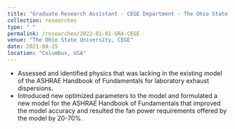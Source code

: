 ```yaml
---
title: "Graduate Research Assistant - CEGE Department - The Ohio State University - Spring 2020 - Present"
collection: researches
type: " "
permalink: /researches/2022-01-01-GRA-CEGE
venue: "The Ohio State University, CEGE"
date: 2021-08-25
location: "Columbus, USA"
---
```


* Assessed and identified physics that was lacking in the existing model of the ASHRAE Handbook of
Fundamentals for laboratory exhaust dispersions.
* Introduced new optimized parameters to the model and formulated a new model for the ASHRAE
Handbook of Fundamentals that improved the model accuracy and resulted the fan power requirements
offered by the model by 20-70%.




<!-- ---
title: "Graduate Research Assistant-CEGE Department-The Ohio State University-Spring 2020 - Present"
collection: researches
date: 2020-01-01
venue: ' '
permalink: /researches/2022-01-01-GRA-CEGE
---

* Assessed and identified physics that was lacking in the existing model of the ASHRAE Handbook of
Fundamentals for laboratory exhaust dispersions.
* Introduced new optimized parameters to the model and formulated a new model for the ASHRAE
Handbook of Fundamentals that improved the model accuracy and resulted the fan power requirements
offered by the model by 20-70%.  -->